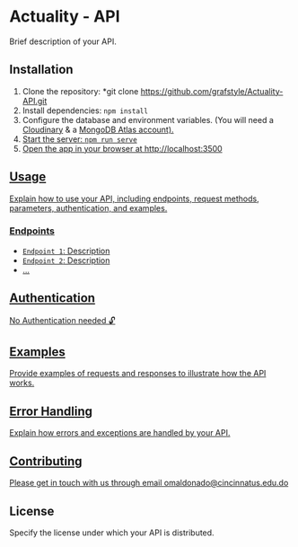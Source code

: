 # Actuality - API

Brief description of your API.

## Installation

1. Clone the repository: *git clone https://github.com/grafstyle/Actuality-API.git
2. Install dependencies: `npm install`
3. Configure the database and environment variables. (You will need a <a href="https://cloudinary.com/">Cloudinary</a> & a <a href="https://www.mongodb.com/atlas/database">MongoDB Atlas account).
4. Start the server: `npm run serve`
5. Open the app in your browser at http://localhost:3500


## Usage

Explain how to use your API, including endpoints, request methods, parameters, authentication, and examples.

### Endpoints

- `Endpoint 1`: Description
- `Endpoint 2`: Description
- ...

## Authentication

No Authentication needed 🔓

## Examples

Provide examples of requests and responses to illustrate how the API works.

## Error Handling

Explain how errors and exceptions are handled by your API.

## Contributing

Please get in touch with us through email omaldonado@cincinnatus.edu.do

## License

Specify the license under which your API is distributed.
